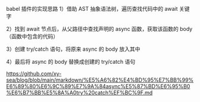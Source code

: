 babel 插件的实现思路
1）借助 AST 抽象语法树，遍历查找代码中的 await 关键字

2）找到 await 节点后，从父路径中查找声明的 async 函数，获取该函数的 body（函数中包含的代码）

3）创建 try/catch 语句，将原来 async 的 body 放入其中

4）最后将 async 的 body 替换成创建的 try/catch 语句

https://github.com/xy-sea/blog/blob/main/markdown/%E5%A6%82%E4%BD%95%E7%BB%99%E6%89%80%E6%9C%89%E7%9A%84async%E5%87%BD%E6%95%B0%E6%B7%BB%E5%8A%A0try%20catch%EF%BC%9F.md


